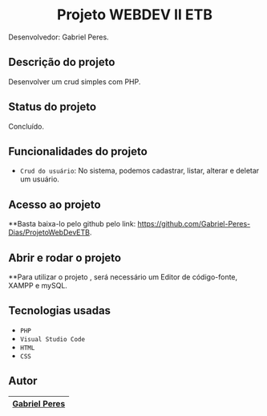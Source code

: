 <h1 align="center"> Projeto WEBDEV II ETB </h1>

Desenvolvedor: Gabriel Peres.

## Descrição do projeto

Desenvolver um crud simples com PHP.

##  Status do projeto

Concluído.

##  Funcionalidades do projeto
- `Crud do usuário`: No sistema, podemos cadastrar, listar, alterar e deletar um usuário.

##  Acesso ao projeto

**Basta baixa-lo pelo github pelo link: https://github.com/Gabriel-Peres-Dias/ProjetoWebDevETB.

##  Abrir e rodar o projeto

**Para utilizar o projeto , será necessário um Editor de código-fonte, XAMPP e mySQL.

##  Tecnologias usadas
- `PHP`
- `Visual Studio Code`
- `HTML`
- `CSS`


## Autor

| [Gabriel Peres</sub>](https://github.com/Gabriel-Peres-Dias) |
| :---: | 
